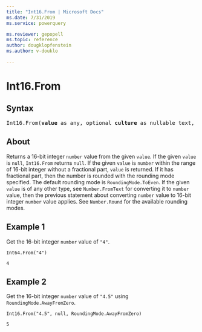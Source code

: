 ```yaml
---
title: "Int16.From | Microsoft Docs"
ms.date: 7/31/2019
ms.service: powerquery

ms.reviewer: gepopell
ms.topic: reference
author: dougklopfenstein
ms.author: v-douklo

---
```

# Int16.From

## Syntax

<pre>
Int16.From(<b>value</b> as any, optional <b>culture</b> as nullable text, optional <b>roundingMode</b> as nullable number) as nullable number
</pre>
  
## About  
Returns a 16-bit integer `number` value from the given `value`. If the given `value` is `null`, `Int16.From` returns `null`. If the given `value` is `number` within the range of 16-bit integer without a fractional part, `value` is returned. If it has fractional part, then the number is rounded with the rounding mode specified. The default rounding mode is `RoundingMode.ToEven`. If the given `value` is of any other type, see `Number.FromText` for converting it to `number` value, then the previous statement about converting `number` value to 16-bit integer `number` value applies. See `Number.Round` for the available rounding modes.

## Example 1
Get the 16-bit integer `number` value of `"4"`.

```powerquery-m
Int64.From("4")
```

`4`

## Example 2
Get the 16-bit integer `number` value of `"4.5"` using `RoundingMode.AwayFromZero`.

```powerquery-m
Int16.From("4.5", null, RoundingMode.AwayFromZero)
```

`5`
